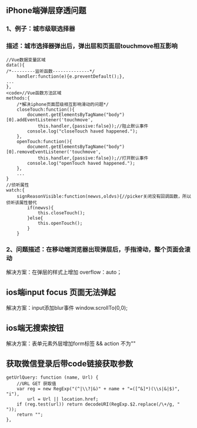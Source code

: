 ## iPhone端弹层穿透问题
### 1、例子：城市级联选择器
### 描述：城市选择器弹出后，弹出层和页面层touchmove相互影响
```vue
//Vue数据变量区域
data(){
/*---------监听函数--------------*/
    handler:function(e){e.preventDefault();},
...
},
<code>//Vue函数方法区域
methods:{
    /*解决iphone页面层级相互影响滑动的问题*/
    closeTouch:function(){
        document.getElementsByTagName("body")[0].addEventListener('touchmove',
            this.handler,{passive:false});//阻止默认事件
        console.log("closeTouch haved happened.");
    },
    openTouch:function(){
        document.getElementsByTagName("body")[0].removeEventListener('touchmove',
            this.handler,{passive:false});//打开默认事件
        console.log("openTouch haved happened.");
    },
    ...
}
//侦听属性
watch:{
    signReasonVisible:function(newvs,oldvs){//picker关闭没有回调函数，所以侦听该属性替代
        if(newvs){
            this.closeTouch();
        }else{
            this.openTouch();
        }
    }
```

### 2、问题描述：在移动端浏览器出现弹层后，手指滑动，整个页面会滚动
解决方案：在弹层的样式上增加  overflow：auto；

## ios端input focus 页面无法弹起
解决方案：input添加blur事件 window.scrollTo(0,0);
## ios端无搜索按钮
解决方案：表单元素外层增加form标签 && action 不为""
## 获取微信登录后带code链接获取参数
```
getUrlQuery: function (name, Url) {
    //URL GET 获取值
    var reg = new RegExp("(^|\\?|&)" + name + "=([^&]*)(\\s|&|$)", "i"),
        url = Url || location.href;
    if (reg.test(url)) return decodeURI(RegExp.$2.replace(/\+/g, " "));
    return "";
},
```
